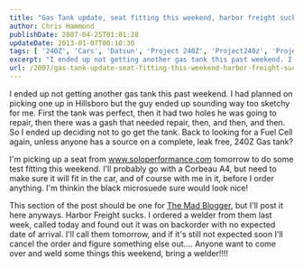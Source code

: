 ```yaml
---
title: "Gas Tank update, seat fitting this weekend, harbor freight sucks"
author: Chris Hammond
publishDate: 2007-04-25T01:01:28
updateDate: 2013-01-07T00:10:30
tags: [ '240Z', 'Cars', 'Datsun', 'Project 240Z', 'Project240z', 'Project240Zcom' ]
excerpt: "I ended up not getting another gas tank this past weekend. I had planned on picking one up in Hillsboro but the guy ended up sounding way too sketchy for me. First the tank was perfect, then it had two holes he was going to repair, then there was a gash that needed repair, then, and then, and then. So I ended up deciding not to go get the tank. Back to looking for a Fuel Cell again, unless anyone has a source on a complete, leak free, 240Z Gas tank? I'm picking up a seat from www.soloperformance.com tomorrow to do some test fitting this weekend. I'll probably go with a Corbeau A4, but need to make sure it will fit in the car, and of course with me in it, before I order anything. I'm thinkin the black microsuede sure would look nice! This section of the post should be one for The Mad Blogger, but I'll post it here anyways. Harbor Freight sucks. I ordered a welder from them last week, called today and found out it was on backorder with no expected date of arrival. I'll call them tomorrow, and if it's still not expected soon I'll cancel the order and figure something else out.... Anyone want to come over and weld some things this weekend, bring a welder!!!! ..."
url: /2007/gas-tank-update-seat-fitting-this-weekend-harbor-freight-sucks  # Use the generated URL with year
---
```

<P>I ended up not getting another gas tank this past weekend. I had planned on picking one up in Hillsboro but the guy ended up sounding way too sketchy for me. First the tank was perfect, then it had two holes he was going to repair, then there was a gash that needed repair, then, and then, and then. So I ended up deciding not to go get the tank. Back to looking for a Fuel Cell again, unless anyone has a source on a complete, leak free, 240Z Gas tank?</P> <P>I'm picking up a seat from <A href="https://www.soloperformance.com">www.soloperformance.com</A> tomorrow to do some test fitting this weekend. I'll probably go with a Corbeau A4, but need to make sure it will fit in the car, and of course with me in it, before I order anything. I'm thinkin the black microsuede sure would look nice!</P> <P>This section of the post should be one for <a href="https://themadblogger.org/">The Mad Blogger</a>, but I'll post it here anyways. Harbor Freight sucks. I ordered a welder from them last week, called today and found out it was on backorder with no expected date of arrival. I'll call them tomorrow, and if it's still not expected soon I'll cancel the order and figure something else out.... Anyone want to come over and weld some things this weekend, bring a welder!!!! </P>
